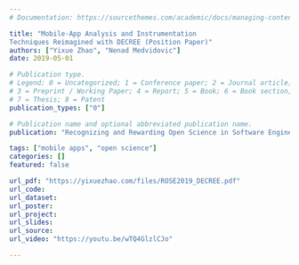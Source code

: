 ```yaml
---
# Documentation: https://sourcethemes.com/academic/docs/managing-content/

title: "Mobile-App Analysis and Instrumentation
Techniques Reimagined with DECREE (Position Paper)"
authors: ["Yixue Zhao", "Nenad Medvidovic"]
date: 2019-05-01

# Publication type.
# Legend: 0 = Uncategorized; 1 = Conference paper; 2 = Journal article;
# 3 = Preprint / Working Paper; 4 = Report; 5 = Book; 6 = Book section;
# 7 = Thesis; 8 = Patent
publication_types: ["0"]

# Publication name and optional abbreviated publication name.
publication: "Recognizing and Rewarding Open Science in Software Engineering (**ROSE** Festival) at ICSE"

tags: ["mobile apps", "open science"]
categories: []
featured: false

url_pdf: "https://yixuezhao.com/files/ROSE2019_DECREE.pdf"
url_code:
url_dataset:
url_poster:
url_project:
url_slides:
url_source:
url_video: "https://youtu.be/wTQ4GlzlCJo"

---
```

